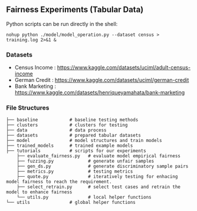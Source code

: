 ## Fairness Experiments (Tabular Data)

Python scripts can be run directly in the shell:  
```shell
nohup python ./model/model_operation.py --dataset census > training.log 2>&1 &
```

### Datasets
- Census Income  : https://www.kaggle.com/datasets/uciml/adult-census-income
- German Credit  : https://www.kaggle.com/datasets/uciml/german-credit
- Bank Marketing : https://www.kaggle.com/datasets/henriqueyamahata/bank-marketing


### File Structures 
```shell
├── baseline            # baseline testing methods 
├── clusters            # clusters for testing
├── data                # data process
├── datasets            # prepared tabular datasets 
├── model               # model structures and train models
├── trained_models      # trained example models 
├── tutorials           # scripts for our experiments
    ├── evaluate_fairness.py   # evaluate model empirical fairness
    ├── fuzzing.py             # generate unfair samples
    ├── gen_ds.py              # generate discriminatory sample pairs
    ├── metrics.py             # testing metrics  
    ├── quote.py               # iteratively testing for enhacing model fairness to reach the requirement.  
    ├── select_retrain.py      # select test cases and retrain the model to enhance fairness
    └── utils.py               # local helper functions
└── utils               # global helper functions
```

